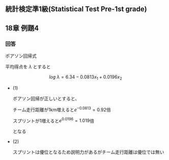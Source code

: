 ## 統計検定準1級(Statistical Test Pre-1st grade)
## 18章 例題4
### 回答
ポアソン回帰式

平均得点を $\lambda$ とすると

$$
log\ \lambda = 6.34 - 0.0813 x_1 + 0.0196 x_2
$$

- (1)
    
    ポアソン回帰が正しいとすると、
    
    チーム走行距離が1km増えると$e^{-0.0813} = 0.92$倍
    
    スプリントが1増えると$e^{0.0196} = 1.019$倍
    
    となる
    
- (2)
    
    スプリントは優位となるため説明力があるがチーム走行距離は優位では無い